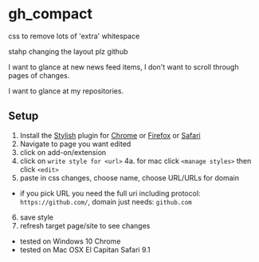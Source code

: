 # gh_compact
css to remove lots of 'extra' whitespace

stahp changing the layout plz github

I want to glance at new news feed items, I don't want to scroll through pages of changes.

I want to glance at my repositories.

## Setup
1. Install the [Stylish](https://userstyles.org/) plugin for [Chrome](https://chrome.google.com/webstore/detail/fjnbnpbmkenffdnngjfgmeleoegfcffe) or [Firefox](https://addons.mozilla.org/en-US/firefox/addon/stylish/?src=external-userstyleshome) or [Safari](http://sobolev.us/stylish/)
2. Navigate to page you want edited
3. click on add-on/extension
4. click on `write style for <url>`
4a. for mac click `<manage styles>` then click `<edit>`
5. paste in css changes, choose name, choose URL/URLs for domain

 - if you pick URL you need the full uri including protocol: `https://github.com/`, domain just needs: `github.com`

6. save style
7. refresh target page/site to see changes


- tested on Windows 10 Chrome
- tested on Mac OSX El Capitan Safari 9.1

